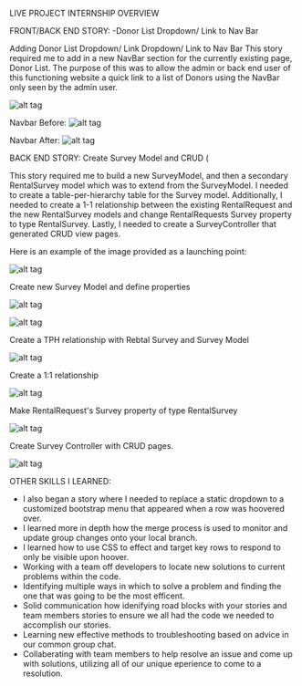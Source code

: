LIVE PROJECT INTERNSHIP OVERVIEW 

FRONT/BACK END STORY:
-Donor List Dropdown/ Link to Nav Bar

Adding Donor List Dropdown/ Link Dropdown/ Link to Nav Bar
This story required me to add in a new NavBar section for the currently existing page, Donor List.  The purpose of this was to allow the admin or back end user of this functioning website a quick link to a list of Donors using the NavBar only seen by the admin user.

 ![alt tag](https://github.com/BrielleLinna/Software-Developer-Internship/blob/main/Intern%20Photos/Story1-code.PNG?raw=true)
 
 Navbar Before:
 ![alt tag](https://github.com/BrielleLinna/Software-Developer-Internship/blob/main/Intern%20Photos/Before-admin_donorlist.PNG?raw=true)
 
 Navbar After:
 ![alt tag](https://github.com/BrielleLinna/Software-Developer-Internship/blob/main/Intern%20Photos/After-admin_donorlist_nav.PNG?raw=true)
 
 BACK END STORY:
 Create Survey Model and CRUD (

This story required me to build a new SurveyModel, and then a secondary RentalSurvey model which was to extend from the SurveyModel. I needed to create a table-per-hierarchy table for the Survey model. Additionally,  I needed to create a 1-1 relationship between the existing RentalRequest and the new RentalSurvey models and change RentalRequests  Survey property to type RentalSurvey. Lastly, I needed to create a SurveyController that generated CRUD view pages.

Here is an example of the image provided as a launching point:

![alt tag](https://github.com/BrielleLinna/Software-Developer-Internship/blob/main/Intern%20Photos/Story104.png?raw=true)

Create new Survey Model and define properties

![alt tag](https://github.com/BrielleLinna/Software-Developer-Internship/blob/main/Intern%20Photos/Story107.PNG?raw=true)

![alt tag](https://github.com/BrielleLinna/Software-Developer-Internship/blob/main/Intern%20Photos/Story109.PNG?raw=true)

Create a TPH relationship with Rebtal Survey and Survey Model

![alt tag](https://github.com/BrielleLinna/Software-Developer-Internship/blob/main/Intern%20Photos/Story111.PNG?raw=true)

Create a 1:1 relationship

![alt tag](https://github.com/BrielleLinna/Software-Developer-Internship/blob/main/Intern%20Photos/Story108.PNG?raw=true)

Make RentalRequest's Survey property of type RentalSurvey

![alt tag](https://github.com/BrielleLinna/Software-Developer-Internship/blob/main/Intern%20Photos/Story106.PNG?raw=true)

Create Survey Controller with CRUD pages.

![alt tag](https://github.com/BrielleLinna/Software-Developer-Internship/blob/main/Intern%20Photos/Story113.PNG?raw=true)

OTHER SKILLS I LEARNED:
- I also began a story where I needed to replace a static dropdown to a customized bootstrap menu that appeared when a row was hoovered over.
- I learned more in depth how the merge process is used to monitor and update group changes onto your local branch.
- I learned how to use CSS to effect and target key rows to respond to only be visible upon hoover.
- Working with a team off developers to locate new solutions to current problems within the code.
- Identifying multiple ways in which to solve a problem and finding the one that was going to be the most efficent.
- Solid communication how idenifying road blocks with your stories and team members stories to ensure we all had the code we needed to accomplish our stories.
- Learning new effective methods to troubleshooting based on advice in our common group chat.
- Collaberating with team members to help resolve an issue and come up with solutions, utilizing all of our unique eperience to come to a resolution.


